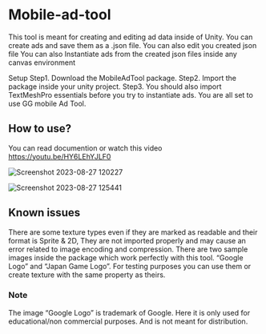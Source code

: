 # Mobile-ad-tool



This tool is meant for creating and editing ad data inside of Unity.
You can create ads and save them as a .json file.
You can also edit you created json file
You can also Instantiate ads from the created json files inside any canvas environment


Setup
Step1. Download the MobileAdTool package.
Step2. Import the package inside your unity project.
Step3. You should also import TextMeshPro essentials before you try to instantiate ads.
You are all set to use GG mobile Ad Tool.

## How to use?
You can read documention or watch this video https://youtu.be/HY6LEhYJLF0 

![Screenshot 2023-08-27 120227](https://github.com/Mr-Honey-Game-Dev/Mobile-ad-tool/assets/61724400/2166e47f-e0a7-40b8-b6e1-7bd26376c2e6)

![Screenshot 2023-08-27 125441](https://github.com/Mr-Honey-Game-Dev/Mobile-ad-tool/assets/61724400/091b2d80-b879-4a3c-8eff-ece40b38fe01)

## Known issues

There are some texture types even if they are  marked as readable and their format is Sprite & 2D, They are not imported properly and may cause an error related to image encoding and compression. There are two sample images inside the package which work perfectly with this tool. “Google Logo” and “Japan Game Logo”. For testing purposes you can use them or create texture with the same property as theirs.


### Note
The image “Google Logo” is trademark of Google. Here it is only used for educational/non commercial purposes. And is not meant for distribution.

